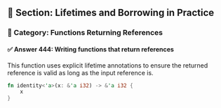 ## 📘 Section: Lifetimes and Borrowing in Practice  
### 🔹 Category: Functions Returning References  
#### ✅ Answer 444: Writing functions that return references

This function uses explicit lifetime annotations to ensure the returned reference is valid as long as the input reference is.

```rust
fn identity<'a>(x: &'a i32) -> &'a i32 {
    x
}
```
